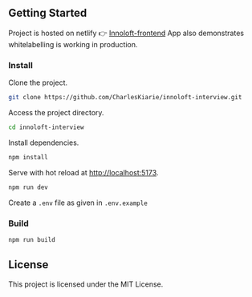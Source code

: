## Getting Started
Project is hosted on netlify 👉 [Innoloft-frontend](https://innoloft-interview.netlify.app/)
App also demonstrates whitelabelling is working in production.

### Install

Clone the project.
```bash
git clone https://github.com/CharlesKiarie/innoloft-interview.git
```

Access the project directory.

```bash
cd innoloft-interview
```

Install dependencies.

```bash
npm install
```

Serve with hot reload at <http://localhost:5173>.

```bash
npm run dev
```

Create a `.env` file as given in `.env.example`

### Build

```bash
npm run build
```

## License

This project is licensed under the MIT License.
